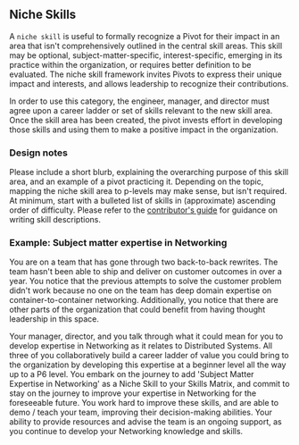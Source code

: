 ## Niche Skills
A `niche skill` is useful to formally recognize a Pivot for their impact in an area that isn't comprehensively outlined in the central skill areas. This skill may be optional, subject-matter-specific, interest-specific, emerging in its practice within the organization, or requires better definition to be evaluated. The niche skill framework invites Pivots to express their unique impact and interests, and allows leadership to recognize their contributions. 

In order to use this category, the engineer, manager, and director must agree upon a career ladder or set of skills relevant to the new skill area. Once the skill area has been created, the pivot invests effort in developing those skills and using them to make a positive impact in the organization. 

### Design notes
Please include a short blurb, explaining the overarching purpose of this skill area, and an example of a pivot practicing it.  Depending on the topic, mapping the niche skill area to p-levels may make sense, but isn't required. At minimum, start with a bulleted list of skills in (approximate) ascending order of difficulty. Please refer to the [contributor's guide](CONTRIBUTING.md#style-guide) for guidance on writing skill descriptions.

### Example: Subject matter expertise in Networking

You are on a team that has gone through two back-to-back rewrites. The team hasn't been able to ship and deliver on customer outcomes in over a year. You notice that the previous attempts to solve the customer problem didn't work because no one on the team has deep domain expertise on container-to-container networking. Additionally, you notice that there are other parts of the organization that could benefit from having thought leadership in this space. 

Your manager, director, and you talk through what it could mean for you to develop expertise in Networking as it relates to Distributed Systems. All three of you collaboratively build a career ladder of value you could bring to the organization by developing this expertise at a beginner level all the way up to a P6 level. You embark on the journey to add 'Subject Matter Expertise in Networking' as a Niche Skill to your Skills Matrix, and commit to stay on the journey to improve your expertise in Networking for the foreseeable future. You work hard to improve these skills, and are able to demo / teach your team, improving their decision-making abilities. Your ability to provide resources and advise the team is an ongoing support, as you continue to develop your Networking knowledge and skills.
